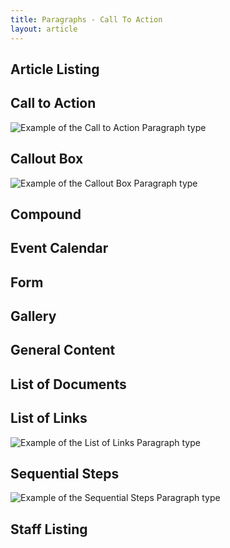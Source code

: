 ```yaml
---
title: Paragraphs - Call To Action
layout: article
---
```


## Article Listing

## Call to Action
![Example of the Call to Action Paragraph type](paragraphs--call-to-action.png)

## Callout Box
![Example of the Callout Box Paragraph type](paragraphs--callout-box.png)

## Compound

## Event Calendar

## Form

## Gallery

## General Content

## List of Documents

## List of Links
![Example of the List of Links Paragraph type](paragraphs--list-of-links.png)

## Sequential Steps
![Example of the Sequential Steps Paragraph type](paragraphs--sequential-steps.png)

## Staff Listing